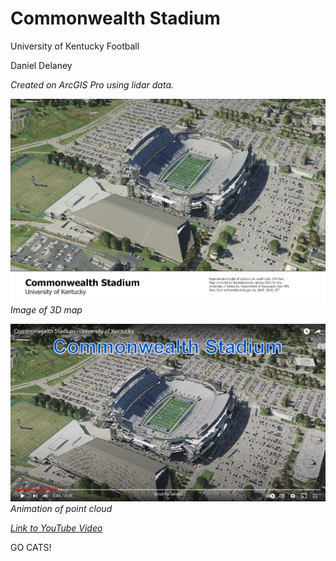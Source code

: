 # Commonwealth Stadium
University of Kentucky Football

Daniel Delaney

*Created on ArcGIS Pro using lidar data.*

![Commonweatlh Stadium](map.jpg)     
*Image of 3D map*

![Screenshot of animation](animation.jpg)   
*Animation of point cloud*

*[Link to YouTube Video](https://youtu.be/Y7VRafdW0E4)*


GO CATS!